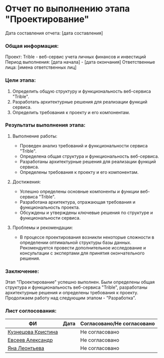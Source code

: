# Отчет по выполнению этапа "Проектирование"

Дата составления отчета: [дата составления]

### Общая информация:
Проект: Trible - веб-сервис учета личных финансов и инвестиций
Период выполнения: [дата начала] - [дата окончания]
Ответственные лица: [имена ответственных лиц]

### Цели этапа:
1. Определить общую структуру и функциональность веб-сервиса "Trible".
2. Разработать архитектурные решения для реализации функций сервиса.
3. Определить требования к проекту и его компонентам.

### Результаты выполнения этапа:

1. Выполнение работы:
   - Проведен анализ требований и функциональности сервиса "Trible".
   - Определена общая структура и функциональность веб-сервиса.
   - Разработаны архитектурные решения для реализации функций сервиса.
   - Определены требования к проекту и его компонентам.

2. Достижения:
   - Успешно определены основные компоненты и функции веб-сервиса "Trible".
   - Разработана архитектура, отражающая требования и функциональность проекта.
   - Обсуждены и утверждены ключевые решения по структуре и функциональности сервиса.

3. Проблемы и рекомендации:
   - В процессе проектирования возникли некоторые сложности в определении оптимальной структуры базы данных. Рекомендуется провести дополнительное исследование и консультации с экспертами для принятия окончательного решения.

### Заключение:
Этап "Проектирование" успешно выполнен. Были определены общая структура и функциональность веб-сервиса "Trible", разработаны архитектурные решения и определены требования к проекту. Продолжаем работу над следующим этапом - "Разработка".

### Лист соглосования:
| ФИ                                                    | Дата | Согласовано/Не согласовано |
| ----------------------------------------------------- | ---- | -------------------------- |
| [Кузнецова Кристина](https://github.com/kuznetskriss) |      | Не согласовано             |
| [Евсеев Александр](https://github.com/sanevs22)       |      | Не согласовано             |
| [Яна Леонтьева](https://github.com/kefirpixel)        |      | Не согласовано             |